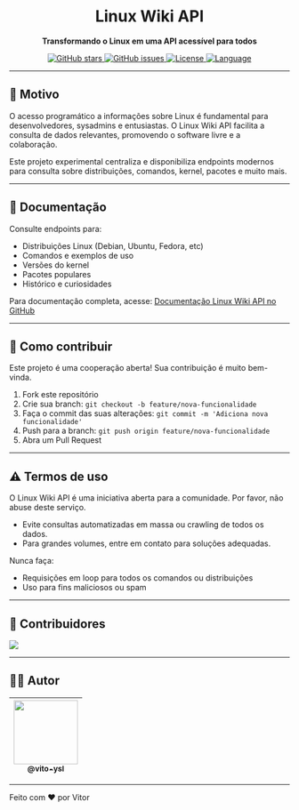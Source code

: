 <h1 align="center">Linux Wiki API</h1>

<div align="center">
  <p>
    <strong>Transformando o Linux em uma API acessível para todos</strong>
  </p>
</div>

<div align="center">
  <a href="https://github.com/LinuxWikiAPI/linuxwikiapi">
    <img src="https://img.shields.io/github/stars/LinuxWikiAPI/linuxwikiapi?style=social" alt="GitHub stars" />
  </a>
  <a href="https://github.com/LinuxWikiAPI/linuxwikiapi/issues">
    <img src="https://img.shields.io/github/issues/LinuxWikiAPI/linuxwikiapi" alt="GitHub issues" />
  </a>
  <a href="https://github.com/LinuxWikiAPI/linuxwikiapi/blob/main/LICENSE">
    <img src="https://img.shields.io/github/license/LinuxWikiAPI/linuxwikiapi" alt="License" />
  </a>
  <a href="https://nodejs.org/">
    <img src="https://img.shields.io/badge/language-Node.js-green" alt="Language" />
  </a>
</div>

---

## 🔧 Motivo

O acesso programático a informações sobre Linux é fundamental para desenvolvedores, sysadmins e entusiastas. O Linux Wiki API facilita a consulta de dados relevantes, promovendo o software livre e a colaboração.

Este projeto experimental centraliza e disponibiliza endpoints modernos para consulta sobre distribuições, comandos, kernel, pacotes e muito mais.

---

## 📖 Documentação

Consulte endpoints para:

- Distribuições Linux (Debian, Ubuntu, Fedora, etc)  
- Comandos e exemplos de uso  
- Versões do kernel  
- Pacotes populares  
- Histórico e curiosidades  

Para documentação completa, acesse: [Documentação Linux Wiki API no GitHub](https://github.com/LinuxWikiAPI/linuxwikiapi#readme)

---

## 🤝 Como contribuir

Este projeto é uma cooperação aberta! Sua contribuição é muito bem-vinda.

1. Fork este repositório  
2. Crie sua branch: `git checkout -b feature/nova-funcionalidade`  
3. Faça o commit das suas alterações: `git commit -m 'Adiciona nova funcionalidade'`  
4. Push para a branch: `git push origin feature/nova-funcionalidade`  
5. Abra um Pull Request  

---

## ⚠️ Termos de uso

O Linux Wiki API é uma iniciativa aberta para a comunidade. Por favor, não abuse deste serviço.

- Evite consultas automatizadas em massa ou crawling de todos os dados.  
- Para grandes volumes, entre em contato para soluções adequadas.

Nunca faça:

- Requisições em loop para todos os comandos ou distribuições  
- Uso para fins maliciosos ou spam  

---

## 👥 Contribuidores

<a href="https://github.com/LinuxWikiAPI/linuxwikiapi/graphs/contributors">
  <img src="https://contrib.rocks/image?repo=LinuxWikiAPI/linuxwikiapi" />
</a>

---

## 👨‍💻 Autor

| [<img src="https://github.com/vito-ysl.png?size=115" width=115><br><sub>@vito-ysl</sub>](https://github.com/vito-ysl) |
| :---: |

---

Feito com ❤️ por Vitor  
